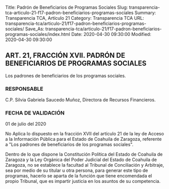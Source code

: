Title: Padrón de Beneficiarios de Programas Sociales
Slug: transparencia-tca-articulo-21-f17-padron-beneficiarios-programas-sociales
Summary: Transparencia TCA, Artículo 21
Category: Transparencia TCA
URL: transparencia-tca/articulo-21/f17-padron-beneficiarios-programas-sociales/
Save_As: transparencia-tca/articulo-21/f17-padron-beneficiarios-programas-sociales/index.html
Date: 2020-04-30 09:30:00
Modified: 2020-04-30 09:30:00


## ART. 21, FRACCIÓN XVII. PADRÓN DE BENEFICIARIOS DE PROGRAMAS SOCIALES

Los padrones de beneficiarios de los programas sociales.

### RESPONSABLE

C.P. Silvia Gabriela Saucedo Muñoz, Directora de Recursos Financieros.

### FECHA DE VALIDACIÓN

01 de julio del 2020

No Aplica lo dispuesto en la fracción XVII del artículo 21 de la ley de Acceso a la Información Pública para el Estado de Coahuila de Zaragoza, referente a "Los padrones de beneficiarios de los programas sociales".

Dentro de lo que dispone la Constitución Política del Estado de Coahuila de Zaragoza y la Ley Orgánica del Poder Judicial del Estado de Coahuila de Zaragoza, no se establece la facultad al Tribunal de Conciliación y Arbitraje, sea por medio de su titular u otra persona, para generar este tipo de programas, hacerlo se aparta de la función que tiene encomendada el propio Tribunal, que es impartir justicia en los asuntos de su competencia.


